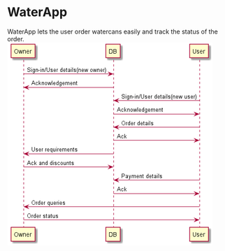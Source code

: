 # WaterApp
WaterApp lets the user order watercans easily and track the status of the order.
![Sequence-diagram](https://github.com/SarangKudtarkar/WaterApp/blob/m/uml/SequenceDiagram.png)
